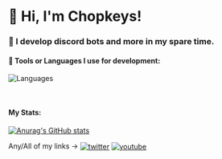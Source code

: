 # 👋 Hi, I'm Chopkeys! 

### 🤖 I develop discord bots and more in my spare time.

#### 🔧 Tools or Languages I use for development:

![Languages](https://skillicons.dev/icons?i=html,css,js,ts,py,mongo,vscode)

<br>

#### My Stats:

[![Anurag's GitHub stats](https://github-readme-stats.vercel.app/api?username=chopkeys)](https://github.com/anuraghazra/github-readme-stats)

Any/All of my links ->
<a href="https://twitter.com/Chopkeys" target="_blank"><img alt="twitter" align="center" src="https://img.shields.io/badge/-Twitter-0D1117?style=flat-square&logo=twitter&logoColor=dark-blue"></a>
<a href="https://www.youtube.com/channel/UCzsqP5C2cYMOcjecg5DeduA" target="_blank"><img alt="youtube" align="center" src="https://img.shields.io/badge/-YouTube-0D1117?style=flat-square&logo=youtube&logoColor=red"></a>
<br>
